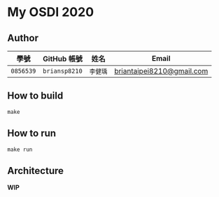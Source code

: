 # My OSDI 2020

## Author

| 學號 | GitHub 帳號 | 姓名 | Email |
| --- | ----------- | --- | --- |
|`0856539`| `briansp8210` | `李健瑀` | briantaipei8210@gmail.com |

## How to build

`make`

## How to run

`make run`

## Architecture

**WIP**
